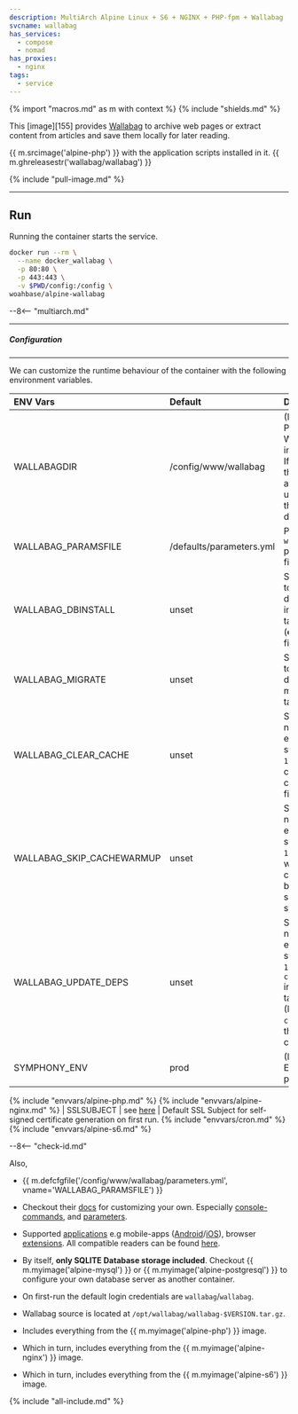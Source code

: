 ```yaml
---
description: MultiArch Alpine Linux + S6 + NGINX + PHP-fpm + Wallabag
svcname: wallabag
has_services:
  - compose
  - nomad
has_proxies:
  - nginx
tags:
  - service
---
```


{% import "macros.md" as m with context %}
{% include "shields.md" %}

This [image][155] provides [Wallabag][1] to archive web pages or
extract content from articles and save them locally for later
reading.

{{ m.srcimage('alpine-php') }} with the application scripts
installed in it. {{ m.ghreleasestr('wallabag/wallabag') }}

{% include "pull-image.md" %}

---
Run
---

Running the container starts the service.

``` sh
docker run --rm \
  --name docker_wallabag \
  -p 80:80 \
  -p 443:443 \
  -v $PWD/config:/config \
woahbase/alpine-wallabag
```

--8<-- "multiarch.md"

---
##### Configuration
---

We can customize the runtime behaviour of the container with the
following environment variables.

| ENV Vars                  | Default                  | Description
| :---                      | :---                     | :---
| WALLABAGDIR               | /config/www/wallabag     | (Preset) Path to Wallabag installation. If not found, the source archive is unpacked in this directory.
| WALLABAG_PARAMSFILE       | /defaults/parameters.yml | Path to `wallabag` parameters file.
| WALLABAG_DBINSTALL        | unset                    | Set to `true` to run database installation task (**enabled** for first-run).
| WALLABAG_MIGRATE          | unset                    | Set to `true` to run database migration task.
| WALLABAG_CLEAR_CACHE      | unset                    | Set to a non-empty-string (e.g `1`) to force a cleanup of cached files.
| WALLABAG_SKIP_CACHEWARMUP | unset                    | Set to a non-empty-string (e.g `1`) to skip warming up cached files before service start.
| WALLABAG_UPDATE_DEPS      | unset                    | Set to a non-empty-string (e.g `1`) to run `composer` installation task. (Installs `composer` in the container)
| SYMPHONY_ENV              | prod                     | (Preset) Environment profile.
{% include "envvars/alpine-php.md" %}
{% include "envvars/alpine-nginx.md" %}
| SSLSUBJECT | see [here](alpine-nginx.md#ssl-subject) | Default SSL Subject for self-signed certificate generation on first run.
{% include "envvars/cron.md" %}
{% include "envvars/alpine-s6.md" %}

--8<-- "check-id.md"

Also,

* {{ m.defcfgfile('/config/www/wallabag/parameters.yml', vname='WALLABAG_PARAMSFILE') }}

* Checkout their [docs][3] for customizing your own. Especially
  [console-commands][7], and [parameters][8].

* Supported [applications][4] e.g mobile-apps
  ([Android][5]/[iOS][6]), browser [extensions][10]. All compatible
  readers can be found [here][9].

* By itself, **only SQLITE Database storage included**. Checkout
  {{ m.myimage('alpine-mysql') }} or {{
  m.myimage('alpine-postgresql') }} to configure your own
  database server as another container.

* On first-run the default login credentials are
  `wallabag`/`wallabag`.

* Wallabag source is located at `/opt/wallabag/wallabag-$VERSION.tar.gz`.

* Includes everything from the {{ m.myimage('alpine-php') }} image.

* Which in turn, includes everything from the {{ m.myimage('alpine-nginx') }} image.

* Which in turn, includes everything from the {{ m.myimage('alpine-s6') }} image.

[1]: https://www.wallabag.it/en
[2]: https://github.com/wallabag/wallabag
[3]: https://doc.wallabag.org/en/
[4]: https://www.wallabag.it/en/applications
[5]: https://doc.wallabag.org/en/apps/android
[6]: https://doc.wallabag.org/en/apps/ios
[7]: https://doc.wallabag.org/en/admin/console_commands
[8]: https://doc.wallabag.org/en/admin/parameters
[9]: https://github.com/wallabag/wallabag/wiki/wallabag-ecosystem
[10]: https://github.com/wallabag/wallabagger

{% include "all-include.md" %}
